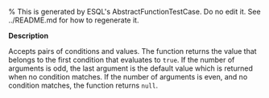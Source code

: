 % This is generated by ESQL's AbstractFunctionTestCase. Do no edit it. See ../README.md for how to regenerate it.

**Description**

Accepts pairs of conditions and values. The function returns the value that belongs to the first condition that evaluates to `true`.  If the number of arguments is odd, the last argument is the default value which is returned when no condition matches. If the number of arguments is even, and no condition matches, the function returns `null`.

